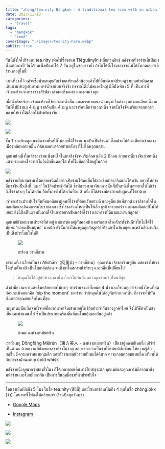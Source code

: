```yaml
---
title: "zhong/tea.nity Bangkok - A traditional tea room with an urban twist"
date: 2023-11-13
categories:
  - "Travel"
tags:
  - "bangkok"
  - "food"
coverImage: "./images/teanity-hero.webp"
public: true
---
```


วันนี้ตั้งใจไปร้านชา tea.nity เพื่อไปซื้อชานม Tiěguānyīn (เถี่ยกวนอิน) หลังจากที่รอร้านนี้เปิดมาตั้งแต่กลางปี วันนี้ร้านเพิ่งเปิดมาได้ 7 วัน อยู่ในซอยรางน้ำ ถ้าไม่ได้ตั้งใจมาอาจจะไม่ได้สังเกตเลยว่ามีร้านชาอยู่ในนี้

<!--more-->

แผนที่วางไว้ แค่จะซื้อน้ำและคุยกับเจ้าของร้านเล็กน้อยแล้วไปที่อื่นต่อ แต่ปรากฏว่าทุกอย่างผิดคาด เดินผ่านประตูเข้ามาพบบาร์น้ำชาแบบจริงจัง ทำจากโต๊ะไม้ขนาดใหญ่ มีที่นั่งเพียง 5 ที่ เป็นบาร์ที่เจ้าของร้านจะมาชงชา เสิร์ฟชา เล่าสตอรี่ของชา และชวนเราคุย

เมื่อนั่งเรียบร้อย เจ้าของร้านก็จัดแจงเทน้ำเย็น และบรรยายแนะนำเมนูชาจีนต่างๆ อย่างละเอียด ซึ่ง ณ วันที่ไปมีชานม 4 เมนู ชาสกัดเย็น 4 เมนู และชาร้อนอีกจำนวนหนึ่ง จากนั้นจึงจัดเตรียมจอกหลากหลายให้เราได้เลือกใช้สำหรับชาจีน

![](./images/teanity-1.webp)

![](./images/teanity-8.webp)

ชั้น 1 ของบ้านถูกเนรมิตจากพื้นที่ที่ไม่ค่อยได้ใช้งาน มาเปิดเป็นร้านชา ซึ่งแม้จะไม่ต้องเสียค่าเช่ากลางเมืองหลักหลายหมื่น ก็ต้องแลกมาด้วยทำเลลับๆ ที่ไม่ได้พลุกพล่าน

คุณเมย์ หนึ่งในเจ้าของร้านเพิ่งสนใจในชาจริงจังจนเริ่มศึกษาเมื่อ 2 ปีก่อน ด้วยการดื่มชาจีนถ้วยหนึ่งแล้วประหลาดใจว่าทำไมถึงมีกลิ่นดอกไม้ ทั้งที่ไม่มีดอกไม้อยู่ในถ้วย

![](./images/teanity-2.webp)

หลังจากที่สะสมชามาได้หลายชนิดก็อยากเปิดร้านให้คนอื่นได้ลองชิมชาจากจีนและไต้หวัน อยากให้การดื่มชาจีนเป็นสิ่งที่ 'แมส' ในชีวิตประจำวันได้ ซึ่งทักษะภาษาจีนกลางนั้นก็เป็นหนึ่งในสะพานให้ได้เข้าถึงไร่ชาต่างๆ ในไต้หวัน อีกทั้งการไปไต้หวันปีละ 3 ครั้ง ก็ได้สร้างมิตรภาพกับผู้คนที่ไร่ชาด้วย

เจ้าของร้านประทับใจกับทัศนคติของผู้คนที่ไร่ชาที่ต้อนรับอย่างดี และดูตื่นเต้นที่ชาวต่างชาติชอบใจในผลผลิตและวัฒนธรรมใบชาของเขา ซึ่งไร่ชาส่วนใหญ่เป็นไร่เล็ก ธุรกิจครอบครัว และผลผลิตต่อปีไม่ได้เยอะ สิ่งนี้ยิ่งเป็นแรงบันดาลใจในการอยากซัพพอร์ตไร่ชา และหาชาที่ดีมาแนะนำแก่ลูกค้า

คุณเมย์ยังชอบงานประจำที่ทำอยู่ แต่การต้องอยู่กับคอมพิวเตอร์และเครื่องจักรทั้งวันก็ทำให้ไม่ได้ใช้ทักษะ 'ความเป็นมนุษย์' มากนัก ดังนั้นการได้มาพูดคุยกับลูกค้าที่ร้านชาในวันหยุดและหลังเลิกงานจึงเป็นสิ่งประโลมใจได้ดี

<figure>

![](./images/teanity-4.webp)
<figcaption>
ชาร้อน อาหลี่ชาน
</figcaption>
</figure>

ชาร้อนที่เราเลือกเป็นชา Alǐshān（阿里山 - อาหลี่ชาน）คุณอาร์ม เจ้าของร้านคู่กัน แสดงชาให้เราได้เห็นตั้งแต่ยังเป็นใบชาอัดก้อน จนถึงชาในสภาพน้ำท้ายๆ และกลิ่นที่เปลี่ยนไป

> ถ้าคุณไม่ได้อยู่กับห้วงเวลานั้น ก็อาจไม่ทันสังเกตว่าคุณชอบจิบไหนที่สุด

ตัวชามีความหวานสดชื่นคล้ายดอกไม้เบาๆ ทางร้านชงมาทั้งหมด 4 น้ำ และก็ชวนคุยว่าชอบน้ำไหนที่สุด ก่อนจะเน้นแนวคิด 'sip the moment' ของร้าน ว่าถ้าคุณไม่ได้อยู่กับห้วงเวลานั้น ก็อาจจะไม่ทันสังเกตว่าคุณชอบจิบไหนที่สุด

เมนูชานมนั้นเกิดจากโจทย์ที่อยากนำชาจีนเข้ามาอยู่ในชีวิตประจำวันของลูกค้าไทย จึงใช้วิธีทำเป็นชาเย็นและนำนมมาใส่ ซึ่งเป็นประเภทเครื่องดื่มที่คนไทยคุ้นเคยกันอยู่แล้ว

<figure>

![](./images/teanity-3.webp)
<figcaption>
ชานม ตงฟางเหม่ยเหริน
</figcaption>
</figure>

เราสั่งเมนู Dōngfāng Měirén（東方美人 - ตงฟางเหม่ยเหริน）เป็นชาอู่หลงชนิดหนึ่ง เสิร์ฟเป็นชานม ด้วยความที่ยังแยกรสชาติชาไม่ชาญ ขอบรรยายว่าเป็นชาที่มีรสชาติซับซ้อน ให้ความรู้สึกสดชื่น มีความหวานแบบนุ่มลึก และตัวชาผสมนัวรวมกับนมได้ดีมาก ความกลมกล่อมแบบนี้คงเทียบได้กับการชงมัทฉะแบบ cold whisk

หลังจากนั่งคุยมากว่าสองชั่วโมง ก็ได้เวลาออกเดินทางไปทำธุระต่อ คุณเมย์และคุณอาร์มก็ออกมาส่งหน้าร้านและโบกมือลากัน เป็นการสิ้นสุดมื้อชาที่น่าประทับใจ

* * *

โซนชาเย็นเปิดถึง 5 โมง ในชื่อ tea.nity (ทีนิตี้) และโซนชาร้อนเปิดถึง 4 ทุ่มในชื่อ zhòng.bkk (จ้ง) โดยจะหรี่ไฟลงให้คล้ายบาร์ (ร้านปิดทุกวันพุธ)

- [Google Maps](https://maps.app.goo.gl/NQwdH2AkRbUwfGJh7)

- [Instagram](https://www.instagram.com/tea.nity)

![](./images/teanity-6.webp)

![](./images/teanity-5.webp)

![](./images/teanity-7.webp)
